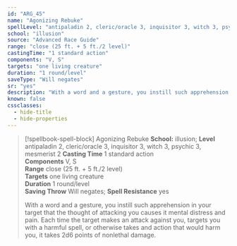 ```yaml
---
id: "ARG_45"
name: "Agonizing Rebuke"
spellLevel: "antipaladin 2, cleric/oracle 3, inquisitor 3, witch 3, psychic 3, mesmerist 2"
school: "illusion"
source: "Advanced Race Guide"
range: "close (25 ft. + 5 ft./2 level)"
castingTime: "1 standard action"
components: "V, S"
targets: "one living creature"
duration: "1 round/level"
saveType: "Will negates"
sr: "yes"
description: "With a word and a gesture, you instill such apprehension in your target that the thought of attacking you causes it mental distress and pain. Each time the target makes an attack against you, targets you with a harmful spell, or otherwise takes and action that would harm you, it takes 2d6 points of nonlethal damage."
known: false
cssclasses:
  - hide-title
  - hide-properties
---
```


> [!spellbook-spell-block] Agonizing Rebuke
> **School:** illusion; **Level** antipaladin 2, cleric/oracle 3, inquisitor 3, witch 3, psychic 3, mesmerist 2
> **Casting Time** 1 standard action  
> **Components** V, S  
> **Range** close (25 ft. + 5 ft./2 level)  
> **Targets** one living creature  
> **Duration** 1 round/level  
> **Saving Throw** Will negates; **Spell Resistance** yes
> 
> With a word and a gesture, you instill such apprehension in your target that the thought of attacking you causes it mental distress and pain. Each time the target makes an attack against you, targets you with a harmful spell, or otherwise takes and action that would harm you, it takes 2d6 points of nonlethal damage.